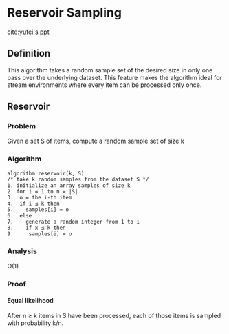 # Reservoir Sampling
cite:[yufei's ppt](http://www.cse.cuhk.edu.hk/~taoyf/course/5705f10/lec7.pdf)
## Definition
This algorithm takes a random sample set of the desired size in only one pass over the underlying dataset. This feature
makes the algorithm ideal for stream environments where every item can be processed only once.

## Reservoir
### Problem
Given a set S of items, compute a random sample set of size k
### Algorithm
```
algorithm reservoir(k, S)
/* take k random samples from the dataset S */
1. initialize an array samples of size k
2. for i = 1 to n = |S|
3.  o = the i-th item
4.  if i ≤ k then
5.    samples[i] = o
6.  else
7.    generate a random integer from 1 to i
8.    if x ≤ k then
9.     samples[i] = o
```
### Analysis
O(1)

### Proof
#### Equal likelihood
After n ≥ k items in S have been processed, each of those items is sampled with probability k/n.

